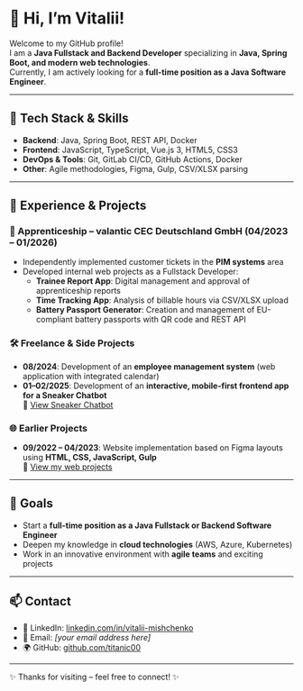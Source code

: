 # 👋 Hi, I’m Vitalii!

Welcome to my GitHub profile!  
I am a **Java Fullstack and Backend Developer** specializing in **Java, Spring Boot, and modern web technologies**.  
Currently, I am actively looking for a **full-time position as a Java Software Engineer**.

---

## 🚀 Tech Stack & Skills

- **Backend**: Java, Spring Boot, REST API, Docker  
- **Frontend**: JavaScript, TypeScript, Vue.js 3, HTML5, CSS3  
- **DevOps & Tools**: Git, GitLab CI/CD, GitHub Actions, Docker  
- **Other**: Agile methodologies, Figma, Gulp, CSV/XLSX parsing  

---

## 💼 Experience & Projects

### 📌 Apprenticeship – valantic CEC Deutschland GmbH (04/2023 – 01/2026)
- Independently implemented customer tickets in the **PIM systems** area  
- Developed internal web projects as a Fullstack Developer:
  - **Trainee Report App**: Digital management and approval of apprenticeship reports  
  - **Time Tracking App**: Analysis of billable hours via CSV/XLSX upload  
  - **Battery Passport Generator**: Creation and management of EU-compliant battery passports with QR code and REST API  

### 🛠 Freelance & Side Projects
- **08/2024**: Development of an **employee management system** (web application with integrated calendar)  
- **01–02/2025**: Development of an **interactive, mobile-first frontend app for a Sneaker Chatbot**  
  🔗 [View Sneaker Chatbot](https://app.myeidos.ai/)  

### 🌐 Earlier Projects
- **09/2022 – 04/2023**: Website implementation based on Figma layouts using **HTML, CSS, JavaScript, Gulp**  
  🔗 [View my web projects](https://titanic00.github.io/My-works/)  

---

## 🎯 Goals
- Start a **full-time position as a Java Fullstack or Backend Software Engineer**  
- Deepen my knowledge in **cloud technologies** (AWS, Azure, Kubernetes)  
- Work in an innovative environment with **agile teams** and exciting projects  

---

## 📫 Contact
- 💼 LinkedIn: [linkedin.com/in/vitalii-mishchenko](https://linkedin.com/in/vitalii-mishchenko)  
- 📧 Email: *[your email address here]*  
- 🌍 GitHub: [github.com/titanic00](https://github.com/titanic00)  

---
✨ Thanks for visiting – feel free to connect! ✨
